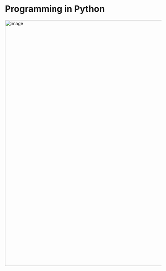 # Programming in Python
<img width="793" alt="image" src="https://github.com/donghwui/Meta-Backend-Developer/assets/63986023/b0b32717-3aa0-4369-ae69-654d78206274">
